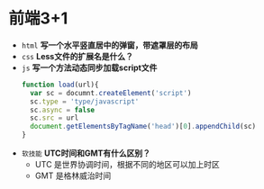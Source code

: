 # 前端3+1
- `html` **写一个水平竖直居中的弹窗，带遮罩层的布局**
- `css` **Less文件的扩展名是什么？**
- `js` **写一个方法动态同步加载script文件**
  ```js
  function load(url){
    var sc = documnt.createElement('script')
    sc.type = 'type/javascript'
    sc.async = false
    sc.src = url
    document.getElementsByTagName('head')[0].appendChild(sc)
  }
  ```
- `软技能` **UTC时间和GMT有什么区别？**
  - UTC 是世界协调时间，根据不同的地区可以加上时区
  - GMT 是格林威治时间